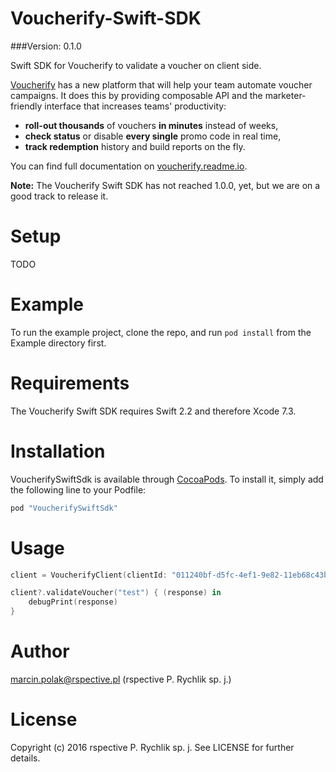 Voucherify-Swift-SDK
======================

###Version: 0.1.0

Swift SDK for Voucherify to validate a voucher on client side.

[Voucherify](http://voucherify.io?utm_source=inbound&utm_medium=github&utm_campaign=voucherify-swift-sdk) has a new platform that will help your team automate voucher campaigns. It does this by providing composable API and the marketer-friendly interface that increases teams' productivity:

- **roll-out thousands** of vouchers **in minutes** instead of weeks,
- **check status** or disable **every single** promo code in real time,
- **track redemption** history and build reports on the fly.

You can find full documentation on [voucherify.readme.io](https://voucherify.readme.io).

<b>Note:</b>
The Voucherify Swift SDK has not reached 1.0.0, yet, but we are on a good track to release it.

Setup
=====

TODO

Example
=====

To run the example project, clone the repo, and run `pod install` from the Example directory first.

Requirements
=====

The Voucherify Swift SDK requires Swift 2.2 and therefore Xcode 7.3.

Installation
=====

VoucherifySwiftSdk is available through [CocoaPods](http://cocoapods.org). To install
it, simply add the following line to your Podfile:

```ruby
pod "VoucherifySwiftSdk"
```

Usage
=====

```swift
client = VoucherifyClient(clientId: "011240bf-d5fc-4ef1-9e82-11eb68c43bf5", clientToken: "9e2230c5-71fb-460a-91c6-fbee64707a20")

client?.validateVoucher("test") { (response) in
    debugPrint(response)
}
```

Author
=====

marcin.polak@rspective.pl (rspective P. Rychlik sp. j.)

License
=====
Copyright (c) 2016 rspective P. Rychlik sp. j. See LICENSE for further details.
